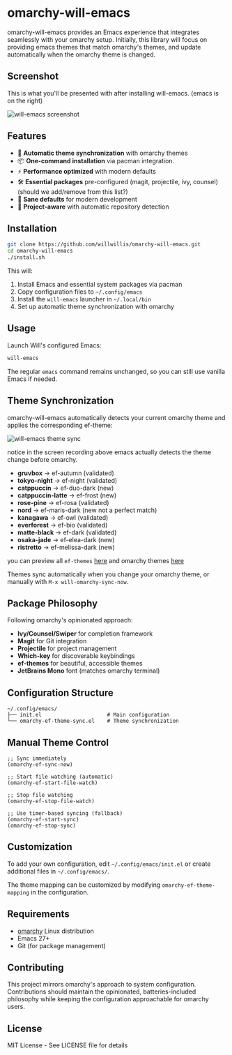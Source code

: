 # omarchy-will-emacs

omarchy-will-emacs provides an Emacs experience that integrates seamlessly with your omarchy setup. Initially, this library will focus on providing emacs themes that match omarchy's themes, and update automatically when the omarchy theme is changed. 


## Screenshot
This is what you'll be presented with after installing will-emacs. (emacs is on the right)

![will-emacs screenshot](https://i.imgur.com/8hr1WeX.png)

## Features

- 🎨 **Automatic theme synchronization** with omarchy themes
- 📦 **One-command installation** via pacman integration.
- ⚡ **Performance optimized** with modern defaults
- 🛠 **Essential packages** pre-configured (magit, projectile, ivy, counsel) (should we add/remove from this list?)
- 🔧 **Sane defaults** for modern development
- 📁 **Project-aware** with automatic repository detection

## Installation

```bash
git clone https://github.com/willwillis/omarchy-will-emacs.git
cd omarchy-will-emacs
./install.sh
```

This will:
1. Install Emacs and essential system packages via pacman
2. Copy configuration files to `~/.config/emacs`
3. Install the `will-emacs` launcher in `~/.local/bin`
4. Set up automatic theme synchronization with omarchy

## Usage

Launch Will's configured Emacs:
```bash
will-emacs
```

The regular `emacs` command remains unchanged, so you can still use vanilla Emacs if needed.

## Theme Synchronization

omarchy-will-emacs automatically detects your current omarchy theme and applies the corresponding ef-theme:

![will-emacs theme sync](https://i.imgur.com/7cwMcIe.gif)

notice in the screen recording above emacs actually detects the theme change before omarchy. 

- **gruvbox** → ef-autumn   (validated)
- **tokyo-night** → ef-night  (validated)
- **catppuccin** → ef-duo-dark (new)
- **catppuccin-latte** → ef-frost (new)
- **rose-pine** → ef-rosa (validated)
- **nord** → ef-maris-dark (new not a perfect match)
- **kanagawa** → ef-owl (validated)
- **everforest** → ef-bio (validated)
- **matte-black** → ef-dark (validated)
- **osaka-jade** → ef-elea-dark (new)
- **ristretto** → ef-melissa-dark (new)

you can preview all `ef-themes` [here](https://protesilaos.com/emacs/ef-themes-pictures) and omarchy themes [here](https://learn.omacom.io/2/the-omarchy-manual/52/themes)


Themes sync automatically when you change your omarchy theme, or manually with `M-x will-omarchy-sync-now`.

## Package Philosophy

Following omarchy's opinionated approach:

- **Ivy/Counsel/Swiper** for completion framework
- **Magit** for Git integration
- **Projectile** for project management
- **Which-key** for discoverable keybindings
- **ef-themes** for beautiful, accessible themes
- **JetBrains Mono** font (matches omarchy terminal)

## Configuration Structure

```
~/.config/emacs/
├── init.el                     # Main configuration
└── omarchy-ef-theme-sync.el    # Theme synchronization
```

## Manual Theme Control

```elisp
;; Sync immediately
(omarchy-ef-sync-now)

;; Start file watching (automatic)
(omarchy-ef-start-file-watch)

;; Stop file watching
(omarchy-ef-stop-file-watch)

;; Use timer-based syncing (fallback)
(omarchy-ef-start-sync)
(omarchy-ef-stop-sync)
```

## Customization

To add your own configuration, edit `~/.config/emacs/init.el` or create additional files in `~/.config/emacs/`.

The theme mapping can be customized by modifying `omarchy-ef-theme-mapping` in the configuration.

## Requirements

- [omarchy](https://github.com/willhop/omarchy) Linux distribution
- Emacs 27+
- Git (for package management)

## Contributing

This project mirrors omarchy's approach to system configuration. Contributions should maintain the opinionated, batteries-included philosophy while keeping the configuration approachable for omarchy users.

## License

MIT License - See LICENSE file for details